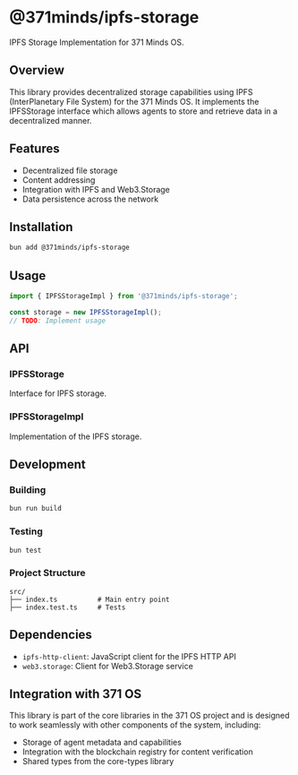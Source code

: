 # @371minds/ipfs-storage

IPFS Storage Implementation for 371 Minds OS.

## Overview

This library provides decentralized storage capabilities using IPFS (InterPlanetary File System) for the 371 Minds OS. It implements the IPFSStorage interface which allows agents to store and retrieve data in a decentralized manner.

## Features

- Decentralized file storage
- Content addressing
- Integration with IPFS and Web3.Storage
- Data persistence across the network

## Installation

```bash
bun add @371minds/ipfs-storage
```

## Usage

```typescript
import { IPFSStorageImpl } from '@371minds/ipfs-storage';

const storage = new IPFSStorageImpl();
// TODO: Implement usage
```

## API

### IPFSStorage

Interface for IPFS storage.

### IPFSStorageImpl

Implementation of the IPFS storage.

## Development

### Building

```bash
bun run build
```

### Testing

```bash
bun test
```

### Project Structure

```
src/
├── index.ts          # Main entry point
├── index.test.ts     # Tests
```

## Dependencies

- `ipfs-http-client`: JavaScript client for the IPFS HTTP API
- `web3.storage`: Client for Web3.Storage service

## Integration with 371 OS

This library is part of the core libraries in the 371 OS project and is designed to work seamlessly with other components of the system, including:

- Storage of agent metadata and capabilities
- Integration with the blockchain registry for content verification
- Shared types from the core-types library